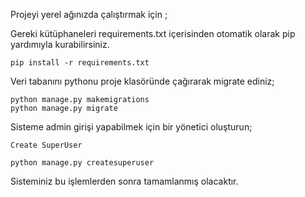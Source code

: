 
Projeyi yerel ağınızda çalıştırmak için ;

Gereki kütüphaneleri requirements.txt içerisinden otomatik olarak pip yardımıyla kurabilirsiniz.
```
pip install -r requirements.txt
```

Veri tabanını pythonu proje klasöründe çağırarak migrate ediniz;
```
python manage.py makemigrations
python manage.py migrate
```

Sisteme admin girişi yapabilmek için bir yönetici oluşturun;
```
Create SuperUser 

python manage.py createsuperuser
```

Sisteminiz bu işlemlerden sonra tamamlanmış olacaktır. 
